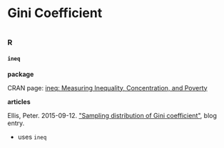 # Gini Coefficient

#

### R

#### `ineq`

**package**


CRAN page: [ineq: Measuring Inequality, Concentration, and Poverty](https://cran.r-project.org/web/packages/ineq/index.html)


**articles**

Ellis, Peter. 2015-09-12. ["Sampling distribution of Gini coefficient"](http://ellisp.github.io/blog/2015/09/12/inequality-stats-distributions/), blog entry.
* uses `ineq`



